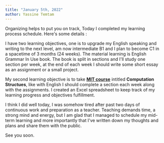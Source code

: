 ```yaml
---
title: "January 5th, 2022"
author: Yassine Temtam 
---
```


Organizing helps to put you on track, Today I completed my learning process schedule. Here's some details :

I have two learning objectives, one is to upgrade my English speaking and writing to the next level, am now intermediate B1 and I plan to become C1 in a spacetime of 3 months (24 weeks). The material learning is English Grammar In Use book. The book is split in sections and I'll study one section per week, at the end of each week I should write some short essay as an assignment or a small project.

My second learning objective is to take [**MIT course**](https://ocw.mit.edu/courses/electrical-engineering-and-computer-science/6-004-computation-structures-spring-2017/index.htm) intitled **Computation Structues**, like with English I should complete a section each week along with the assignments. I created an Excel spreadsheet to keep track of my learning progress and objectives fulfillment.

I think I did well today, I was somehow tired after past two days of continuous work and preparation as a teacher. Teaching demands time, a strong mind and energy, but I am glad that I managed to schedule my mid-term learning and more importantly that I've written down my thoughts and plans and share them with the public.

See you soon.
